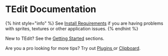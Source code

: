 # TEdit Documentation

{% hint style="info" %}
See [Install Requirements](install-requirements.md) if you are having problems with sprites, textures or other application issues.
{% endhint %}

New to TEdit?  See the [Getting Started](basics/getting-started.md) sections.

Are you a pro looking for more tips? Try out [Plugins ](plugins/plugins.md)or [Clipboard](sidebar-tools/clipboard.md).

